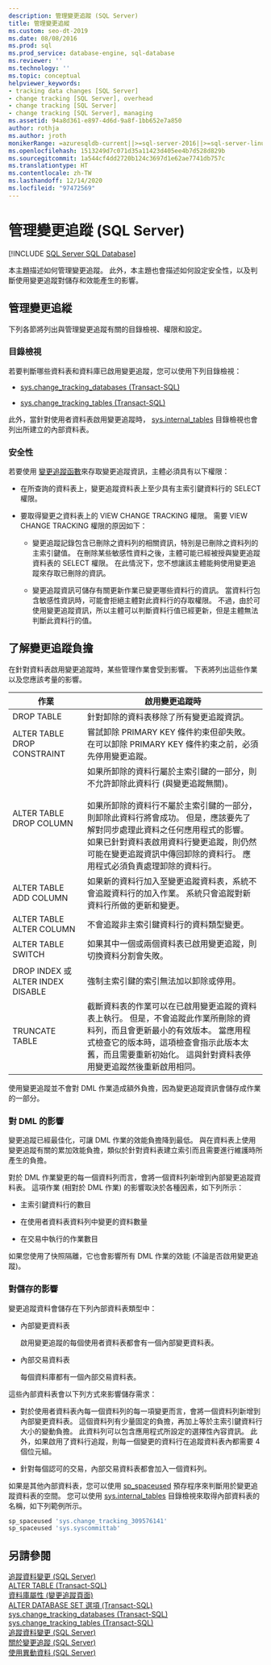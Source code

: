```yaml
---
description: 管理變更追蹤 (SQL Server)
title: 管理變更追縱
ms.custom: seo-dt-2019
ms.date: 08/08/2016
ms.prod: sql
ms.prod_service: database-engine, sql-database
ms.reviewer: ''
ms.technology: ''
ms.topic: conceptual
helpviewer_keywords:
- tracking data changes [SQL Server]
- change tracking [SQL Server], overhead
- change tracking [SQL Server]
- change tracking [SQL Server], managing
ms.assetid: 94a8d361-e897-4d6d-9a8f-1bb652e7a850
author: rothja
ms.author: jroth
monikerRange: =azuresqldb-current||>=sql-server-2016||>=sql-server-linux-2017||=azuresqldb-mi-current
ms.openlocfilehash: 1513249d7c071d35a11423d405ee4b7d528d829b
ms.sourcegitcommit: 1a544cf4dd2720b124c3697d1e62ae7741db757c
ms.translationtype: HT
ms.contentlocale: zh-TW
ms.lasthandoff: 12/14/2020
ms.locfileid: "97472569"
---
```

# <a name="manage-change-tracking-sql-server"></a>管理變更追蹤 (SQL Server)
[!INCLUDE [SQL Server SQL Database](../../includes/applies-to-version/sql-asdb.md)]

  本主題描述如何管理變更追蹤。 此外，本主題也會描述如何設定安全性，以及判斷使用變更追蹤對儲存和效能產生的影響。  
  
## <a name="managing-change-tracking"></a>管理變更追縱  
 下列各節將列出與管理變更追蹤有關的目錄檢視、權限和設定。  
  
### <a name="catalog-views"></a>目錄檢視  
 若要判斷哪些資料表和資料庫已啟用變更追蹤，您可以使用下列目錄檢視：  
  
-   [sys.change_tracking_databases &#40;Transact-SQL&#41;](../../relational-databases/system-catalog-views/change-tracking-catalog-views-sys-change-tracking-databases.md)  
  
-   [sys.change_tracking_tables &#40;Transact-SQL&#41;](../../relational-databases/system-catalog-views/change-tracking-catalog-views-sys-change-tracking-tables.md)  
  
 此外，當針對使用者資料表啟用變更追蹤時， [sys.internal_tables](../../relational-databases/system-catalog-views/sys-internal-tables-transact-sql.md) 目錄檢視也會列出所建立的內部資料表。  
  
### <a name="security"></a>安全性  
 若要使用 [變更追蹤函數](../../relational-databases/system-functions/change-tracking-functions-transact-sql.md)來存取變更追蹤資訊，主體必須具有以下權限：  
  
-   在所查詢的資料表上，變更追蹤資料表上至少具有主索引鍵資料行的 SELECT 權限。  
  
-   要取得變更之資料表上的 VIEW CHANGE TRACKING 權限。 需要 VIEW CHANGE TRACKING 權限的原因如下：  
  
    -   變更追蹤記錄包含已刪除之資料列的相關資訊，特別是已刪除之資料列的主索引鍵值。 在刪除某些敏感性資料之後，主體可能已經被授與變更追蹤資料表的 SELECT 權限。 在此情況下，您不想讓該主體能夠使用變更追蹤來存取已刪除的資訊。  
  
    -   變更追蹤資訊可儲存有關更新作業已變更哪些資料行的資訊。 當資料行包含敏感性資訊時，可能會拒絕主體對此資料行的存取權限。 不過，由於可使用變更追蹤資訊，所以主體可以判斷資料行值已經更新，但是主體無法判斷此資料行的值。  
  
## <a name="understanding-change-tracking-overhead"></a>了解變更追蹤負擔  
 在針對資料表啟用變更追蹤時，某些管理作業會受到影響。 下表將列出這些作業以及您應該考量的影響。  
  
|作業|啟用變更追蹤時|  
|---------------|-------------------------------------|  
|DROP TABLE|針對卸除的資料表移除了所有變更追蹤資訊。|  
|ALTER TABLE DROP CONSTRAINT|嘗試卸除 PRIMARY KEY 條件約束但卻失敗。 在可以卸除 PRIMARY KEY 條件約束之前，必須先停用變更追蹤。|  
|ALTER TABLE DROP COLUMN|如果所卸除的資料行屬於主索引鍵的一部分，則不允許卸除此資料行 (與變更追蹤無關)。<br /><br /> 如果所卸除的資料行不屬於主索引鍵的一部分，則卸除此資料行將會成功。 但是，應該要先了解對同步處理此資料之任何應用程式的影響。 如果已針對資料表啟用資料行變更追蹤，則仍然可能在變更追蹤資訊中傳回卸除的資料行。 應用程式必須負責處理卸除的資料行。|  
|ALTER TABLE ADD COLUMN|如果新的資料行加入至變更追蹤資料表，系統不會追蹤資料行的加入作業。 系統只會追蹤對新資料行所做的更新和變更。|  
|ALTER TABLE ALTER COLUMN|不會追蹤非主索引鍵資料行的資料類型變更。|  
|ALTER TABLE SWITCH|如果其中一個或兩個資料表已啟用變更追蹤，則切換資料分割會失敗。|  
|DROP INDEX 或 ALTER INDEX DISABLE|強制主索引鍵的索引無法加以卸除或停用。|  
|TRUNCATE TABLE|截斷資料表的作業可以在已啟用變更追蹤的資料表上執行。 但是，不會追蹤此作業所刪除的資料列，而且會更新最小的有效版本。 當應用程式檢查它的版本時，這項檢查會指示此版本太舊，而且需要重新初始化。 這與針對資料表停用變更追蹤然後重新啟用相同。|  
  
 使用變更追蹤並不會對 DML 作業造成額外負擔，因為變更追蹤資訊會儲存成作業的一部分。  
  
### <a name="effects-on-dml"></a>對 DML 的影響  
 變更追蹤已經最佳化，可讓 DML 作業的效能負擔降到最低。 與在資料表上使用變更追蹤有關的累加效能負擔，類似於針對資料表建立索引而且需要進行維護時所產生的負擔。  
  
 對於 DML 作業變更的每一個資料列而言，會將一個資料列新增到內部變更追蹤資料表。 這項作業 (相對於 DML 作業) 的影響取決於各種因素，如下列所示：  
  
-   主索引鍵資料行的數目  
  
-   在使用者資料表資料列中變更的資料數量  
  
-   在交易中執行的作業數目  
  
 如果您使用了快照隔離，它也會影響所有 DML 作業的效能 (不論是否啟用變更追蹤)。  
  
### <a name="effects-on-storage"></a>對儲存的影響  
 變更追蹤資料會儲存在下列內部資料表類型中：  
  
-   內部變更資料表  
  
     啟用變更追蹤的每個使用者資料表都會有一個內部變更資料表。  
  
-   內部交易資料表  
  
     每個資料庫都有一個內部交易資料表。  
  
 這些內部資料表會以下列方式來影響儲存需求：  
  
-   對於使用者資料表內每一個資料列的每一項變更而言，會將一個資料列新增到內部變更資料表。 這個資料列有少量固定的負擔，再加上等於主索引鍵資料行大小的變動負擔。 此資料列可以包含應用程式所設定的選擇性內容資訊。 此外，如果啟用了資料行追蹤，則每一個變更的資料行在追蹤資料表內都需要 4 個位元組。  
  
-   針對每個認可的交易，內部交易資料表都會加入一個資料列。  
  
 如果是其他內部資料表，您可以使用 [sp_spaceused](../../relational-databases/system-stored-procedures/sp-spaceused-transact-sql.md) 預存程序來判斷用於變更追蹤資料表的空間。 您可以使用 [sys.internal_tables](../../relational-databases/system-catalog-views/sys-internal-tables-transact-sql.md) 目錄檢視來取得內部資料表的名稱，如下列範例所示。  
  
```sql  
sp_spaceused 'sys.change_tracking_309576141'  
sp_spaceused 'sys.syscommittab'  
```  
  
## <a name="see-also"></a>另請參閱  
 [追蹤資料變更 &#40;SQL Server&#41;](../../relational-databases/track-changes/track-data-changes-sql-server.md)   
 [ALTER TABLE &#40;Transact-SQL&#41;](../../t-sql/statements/alter-table-transact-sql.md)   
 [資料庫屬性 &#40;變更追蹤頁面&#41;](../../relational-databases/databases/database-properties-changetracking-page.md)   
 [ALTER DATABASE SET 選項 &#40;Transact-SQL&#41;](../../t-sql/statements/alter-database-transact-sql-set-options.md)   
 [sys.change_tracking_databases &#40;Transact-SQL&#41;](../../relational-databases/system-catalog-views/change-tracking-catalog-views-sys-change-tracking-databases.md)   
 [sys.change_tracking_tables &#40;Transact-SQL&#41;](../../relational-databases/system-catalog-views/change-tracking-catalog-views-sys-change-tracking-tables.md)   
 [追蹤資料變更 &#40;SQL Server&#41;](../../relational-databases/track-changes/track-data-changes-sql-server.md)   
 [關於變更追蹤 &#40;SQL Server&#41;](../../relational-databases/track-changes/about-change-tracking-sql-server.md)   
 [使用異動資料 &#40;SQL Server&#41;](../../relational-databases/track-changes/work-with-change-data-sql-server.md)  
  
  
